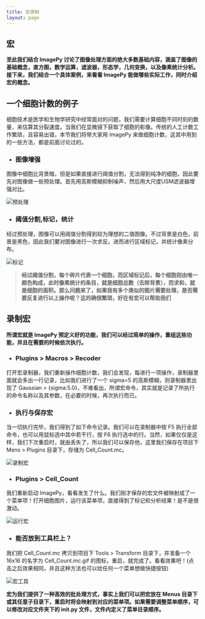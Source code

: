 ```yaml
---
title: 宏录制
layout: page
---
```

## 宏
**至此我们结合 ImagePy 讨论了图像处理方面的绝大多数基础内容，涵盖了图像的基础概念，直方图，数学运算，滤波器，形态学，几何变换，以及像素统计分析。接下来，我们结合一个具体案例，来看看 ImagePy 能做哪些实际工作，同时介绍宏的概念。**

## 一个细胞计数的例子
细胞技术是医学和生物学研究中经常面对的问题，我们需要计算细胞不同时刻的数量，来估算其分裂速度。当我们在显微镜下获取了细胞的影像。传统的人工计数工作繁琐，且容易出错，本节我们将带大家用 ImagePy 来做细胞计数，这其中用到的一些方法，都是前面讨论过的。

* ### 图像增强
图像中细胞比背景暗，但是如果直接进行阈值分割，无法得到纯净的细胞，因此要先对图像做一些预处理。首先用高斯模糊抑制噪声，然后用大尺度USM滤波器增强对比。

![](http://home.imagepy.org/manual/cellpre.png "预处理")

* ### 阈值分割,标记，统计
经过预处理，图像可以用阈值分割得到较为理想的二值图像。不过背景是白色，前景是黑色，因此我们要对图像进行一次求反。进而进行区域标记，并统计像素分布。

![](http://home.imagepy.org/manual/celllabel.png "标记")
> **经过阈值分割，每个碎片代表一个细胞，而区域标记后，每个细胞则由唯一颜色构成，此时像素统计的条目，就是细胞总数（去除背景），而求和，就是细胞的面积。那么问题来了，如果我有多个类似的图片需要处理，是否需要反复进行以上操作呢？这的确很繁琐，好在有宏可以帮助我们**

## 录制宏
**所谓宏就是 ImagePy 预定义好的功能，我们可以经过简单的操作，重组这些功能，并且在需要的时候依次执行。**
* ### Plugins > Macros > Recoder
打开宏录制器，我们重新操作细胞计数，我们会发现，每进行一项操作，录制器里面就会多出一行记录，比如我们进行了一个 sigma=5 的高斯模糊，则录制器里出现了 Gaussian > {sigma:5.0}，不难看出，所谓宏命令，其实就是记录了所执行的命令名称以及其参数，在必要的时候，再次执行而已。

* ### 执行与保存宏
当一切执行完毕，我们得到了如下命令记录。我们可以在录制器中按 F5 执行全部命令，也可以用鼠标选中其中若干行，按 F6 执行选中的行。当然，如果仅仅是这样，我们下次重启时，就由丢失了，所以我们可以保存他，这里我们保存在项目下 Mens > Plugins 目录下，存储为 Cell_Count.mc。

![](http://home.imagepy.org/manual/recordmacros.png "录制宏")

* ### Plugins > Cell_Count
我们重新启动 ImagePy，看看发生了什么。我们刚才保存的宏文件被映射成了一个菜单项！打开细胞图片，运行该菜单项，直接得到了标记和分析结果！是不是很激动。

![](http://home.imagepy.org/manual/runmacros.png "运行宏")
* ### 能否放到工具栏上？
我们把 Cell_Count.mc 拷贝到项目下 Tools > Transform 目录下，并准备一个 16x16 的名字为 Cell_Count.mc.gif 的图标，重启，就完成了。看看效果吧！(点击之后效果相同，并且这种方法也可以给任何一个菜单想做快捷按钮)

![](http://home.imagepy.org/manual/celltool.png "宏工具")

**宏为我们提供了一种高效的批处理方式，事实上我们可以把宏放在 Menus 目录下或其任意子目录下，重启时将会映射到对应的菜单项。如果需要调整菜单顺序，可以修改对应文件夹下的 __init__.py 文件，文件内定义了菜单目录顺序。**